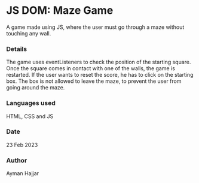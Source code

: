 # JS DOM: Maze Game
A game made using JS, where the user must go through a maze without touching any wall.

### Details
The game uses eventListeners to check the position of the starting square. Once the square comes in contact with one of the walls, the game is restarted. If the user wants to reset the score, he has to click on the starting box. The box is not allowed to leave the maze, to prevent the user from going around the maze.

### Languages used
HTML, CSS and JS

### Date
23 Feb 2023

### Author
Ayman Hajjar